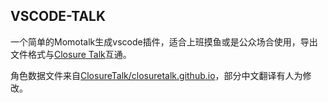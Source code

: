 ## VSCODE-TALK

一个简单的Momotalk生成vscode插件，适合上班摸鱼或是公众场合使用，导出文件格式与[Closure Talk](https://closuretalk.github.io/)互通。

角色数据文件来自[ClosureTalk/closuretalk.github.io](https://github.com/ClosureTalk/closuretalk.github.io)，部分中文翻译有人为修改。
